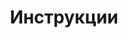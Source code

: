 ---
title: "Инструкции"
metaTitle: "Syntax Highlighting is the meta title tag for this page"
metaDescription: "This is the meta description for this page"
---